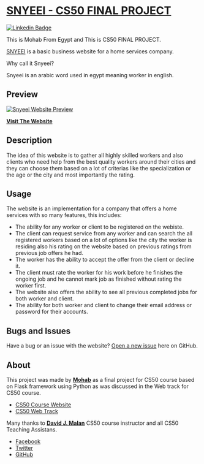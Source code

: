 # [SNYEEI - CS50 FINAL PROJECT](https://mouhabsnyeei.pythonanywhere.com/)

[![Linkedin Badge](https://img.shields.io/badge/-anirudhemmadi-blue?style=flat-square&logo=Linkedin&logoColor=white&link=https://www.linkedin.com/in/mohab-el-banna-39751a155)](https://www.linkedin.com/in/mohab-el-banna-39751a155)

This is Mohab From Egypt and This is CS50 FINAL PROJECT.

[SNYEEI](https://mouhabsnyeei.pythonanywhere.com/) is a basic business website for a home services company.

Why call it Snyeei?

Snyeei is an arabic word used in egypt meaning worker in english.

## Preview

[![Snyeei Website Preview](https://i.imgur.com/E3lMEah.png)](https://mouhabsnyeei.pythonanywhere.com/)

**[Visit The Website](https://mouhabsnyeei.pythonanywhere.com/)**

## Description

The idea of this website is to gather all highly skilled workers and also clients who need help from the best quality workers around their cities and they can choose them based on a lot of criterias like the specialization or the age or the city and most importantly the rating.

## Usage

The website is an implementation for a company that offers a home services with so many features, this includes:

* The ability for any worker or client to be registered on the webiste.
* The client can request service from any worker and can search the all registered workers based on a lot of options like the city the worker is residing also his rating on the website based on previous ratings from previous job offers he had.
* The worker has the ability to accept the offer from the client or decline it.
* The client must rate the worker for his work before he finishes the ongoing job and he cannot mark job as finished without rating the worker first.
* The website also offers the ability to see all previous completed jobs for both worker and client.
* The ability for both worker and client to change their email address or password for their accounts.

## Bugs and Issues

Have a bug or an issue with the website? [Open a new issue](https://github.com/Mouhab-dev/snyeei/issues) here on GitHub.

## About

This project was made by **[Mohab](https://github.com/mouhab-dev)** as a final project for CS50 course based on Flask framework using Python as was discussed in the Web track for CS50 course.

* [CS50 Course Website](https://cs50.harvard.edu/x/2020/)
* [CS50 Web Track](https://cs50.harvard.edu/x/2020/tracks/web/)

Many thanks to **[David J. Malan](https://cs.harvard.edu/malan/)** CS50 course instructor and all CS50 Teaching Assistans.

* [Facebook](https://www.facebook.com/dmalan)
* [Twitter](https://twitter.com/davidjmalan)
* [GitHub](https://github.com/dmalan)
